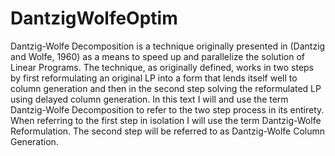 # DantzigWolfeOptim

Dantzig-Wolfe Decomposition is a technique originally presented in (Dantzig and Wolfe, 1960) as a means to speed up and parallelize the solution of Linear Programs. The technique, as originally defined, works in two steps by first reformulating an original LP into a form that lends itself well to column generation and then in the second step solving the reformulated LP using delayed column generation. In this text I will and use the term Dantzig-Wolfe Decomposition to refer to the two step process in its entirety. When referring to the first step in isolation I will use the term Dantzig-Wolfe Reformulation. The second step will be referred to as Dantzig-Wolfe Column Generation.
